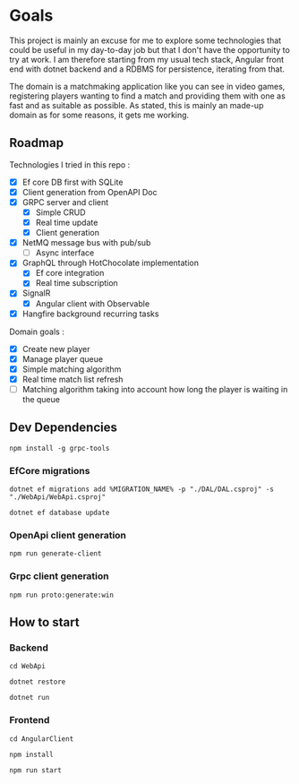 ﻿# Goals

This project is mainly an excuse for me to explore some technologies that could be useful in my day-to-day job but that
I don't have the opportunity to try at work.
I am therefore starting from my usual tech stack, Angular front end with dotnet backend and a RDBMS for persistence,
iterating from that.

The domain is a matchmaking application like you can see in video games, registering players wanting to find a match and
providing them with one as fast and as suitable as possible. As stated, this is mainly an made-up domain as for some
reasons, it gets me working.

## Roadmap

Technologies I tried in this repo :

- [x] Ef core DB first with SQLite
- [x] Client generation from OpenAPI Doc
- [x] GRPC server and client
    - [x] Simple CRUD
    - [x] Real time update
    - [x] Client generation
- [x] NetMQ message bus with pub/sub
    - [ ] Async interface
- [x] GraphQL through HotChocolate implementation
    - [x] Ef core integration
    - [x] Real time subscription
- [x] SignalR
    - [x] Angular client with Observable
- [x] Hangfire background recurring tasks

Domain goals :

- [x] Create new player
- [x] Manage player queue
- [x] Simple matching algorithm
- [x] Real time match list refresh
- [ ] Matching algorithm taking into account how long the player is waiting in the queue

## Dev Dependencies

``npm install -g grpc-tools ``

### EfCore migrations

``dotnet ef migrations add %MIGRATION_NAME% -p "./DAL/DAL.csproj" -s "./WebApi/WebApi.csproj"``

``dotnet ef database update``

### OpenApi client generation

```shell
npm run generate-client
```

### Grpc client generation

```shell
npm run proto:generate:win
```

## How to start

### Backend

```shell
cd WebApi

dotnet restore

dotnet run
```

### Frontend

```shell
cd AngularClient

npm install

npm run start
```
